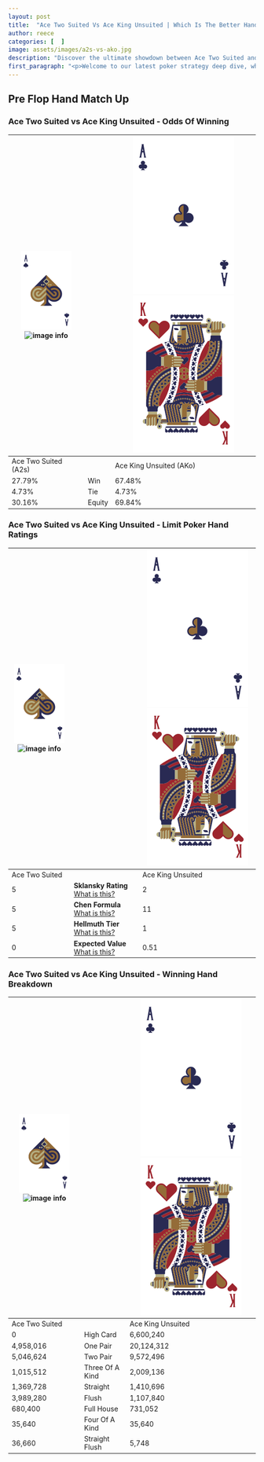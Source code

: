 ```yaml
---
layout: post
title:  "Ace Two Suited Vs Ace King Unsuited | Which Is The Better Hand In Poker? A Complete Guide"
author: reece
categories: [  ]
image: assets/images/a2s-vs-ako.jpg
description: "Discover the ultimate showdown between Ace Two Suited and Ace King Unsuited in poker! Uncover the odds, strategies, and scenarios where one hand triumphs over the other. Get ready to up your poker game with this thrilling analysis."
first_paragraph: "<p>Welcome to our latest poker strategy deep dive, where we're pitting two distinct hands against each other in a high-stakes showdown: Ace Two Suited vs Ace King Unsuited.</p><p>In the dynamic world of poker, every decision counts, and knowing which hand holds the upper hand is key to your success at the table.</p><p>In this article, we'll dissect these two hands, explore the scenarios where one dominates the other, and equip you with the knowledge to make strategic choices that can tip the odds in your favor.</p><p>Get ready to unravel the intriguing dynamics of these poker hands and elevate your game to new heights.</p>"
---
```




[comment]: # (sp0)

## Pre Flop Hand Match Up

<div class="table hand-ratings" markdown="1"> 



### Ace Two Suited vs Ace King Unsuited - Odds Of Winning


    
| ![image info](assets/images/hand1/A.png) ![image info](assets/images/hand1/2s.png) |  | ![image info](assets/images/hand2/A.png) ![image info](assets/images/hand2/Ko.png) |
| -------- | -------- | -------- |
| Ace Two Suited (A2s) |  | Ace King Unsuited (AKo) |
| 27.79% | Win | 67.48% |
| 4.73% | Tie | 4.73% |
| 30.16% | Equity | 69.84% |




[comment]: # (sp1)



### Ace Two Suited vs Ace King Unsuited - Limit Poker Hand Ratings


    
| ![image info](assets/images/hand1/A.png) ![image info](assets/images/hand1/2s.png) |  | ![image info](assets/images/hand2/A.png) ![image info](assets/images/hand2/Ko.png) |
| -------- | -------- | -------- |
| Ace Two Suited |  | Ace King Unsuited |
| 5 | **Sklansky Rating** [What is this?](/sklansky-rating-explained) | 2 |
| 5 | **Chen Formula** [What is this?](/chen-formula-explained) | 11 |
| 5 | **Hellmuth Tier** [What is this?](/Hellmuth-tier-explained) | 1 |
| 0 | **Expected Value** [What is this?](/expected-value-explained) | 0.51 |




[comment]: # (sp2)



### Ace Two Suited vs Ace King Unsuited - Winning Hand Breakdown


    
| ![image info](assets/images/hand1/A.png) ![image info](assets/images/hand1/2s.png) |  | ![image info](assets/images/hand2/A.png) ![image info](assets/images/hand2/Ko.png) |
| -------- | -------- | -------- |
| Ace Two Suited |  | Ace King Unsuited |
| 0 | High Card | 6,600,240 |
| 4,958,016 | One Pair | 20,124,312 |
| 5,046,624 | Two Pair | 9,572,496 |
| 1,015,512 | Three Of A Kind | 2,009,136 |
| 1,369,728 | Straight | 1,410,696 |
| 3,989,280 | Flush | 1,107,840 |
| 680,400 | Full House | 731,052 |
| 35,640 | Four Of A Kind | 35,640 |
| 36,660 | Straight Flush | 5,748 |




[comment]: # (sp3)



</div>

[comment]: # (sp4)



[comment]: # (sp5)

